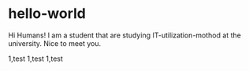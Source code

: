 # hello-world

Hi Humans!
I am a student that are studying IT-utilization-mothod at the university.
Nice to meet you.

1,test
1,test
1,test
